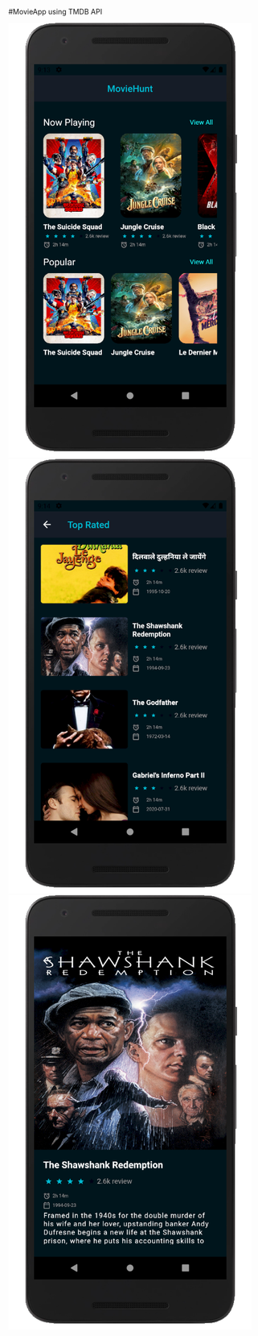 #MovieApp using TMDB API

![alt text](https://github.com/mustafaslamv/MovieApp_TMDB-API/blob/main/main?raw=true)
![alt text](https://github.com/mustafaslamv/MovieApp_TMDB-API/blob/main/second?raw=true)
![alt text](https://github.com/mustafaslamv/MovieApp_TMDB-API/blob/main/third?raw=true)

